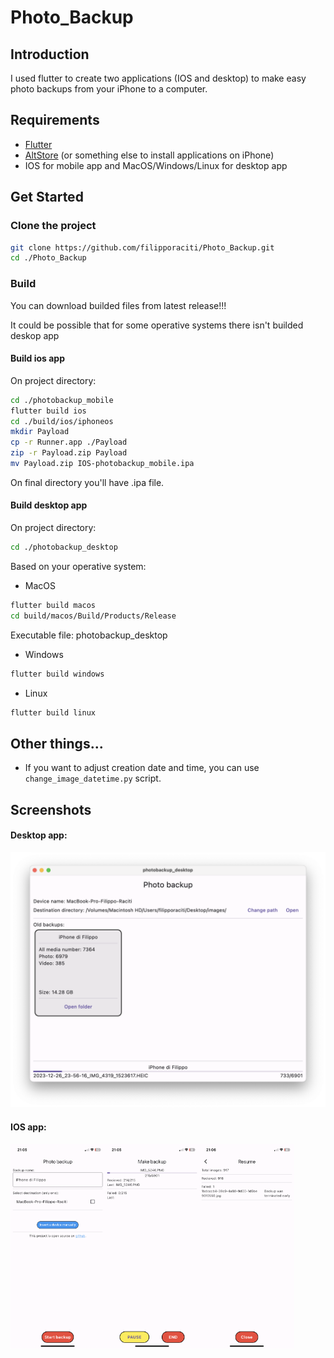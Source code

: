 
# Photo_Backup

## Introduction
I used flutter to create two applications (IOS and desktop) to make easy photo backups from your iPhone to a computer.
## Requirements
- [Flutter](https://docs.flutter.dev/get-started/install)
- [AltStore](https://altstore.io) (or something else to install applications on iPhone)
- IOS for mobile app and MacOS/Windows/Linux for desktop app
## Get Started
### Clone the project
``` bash
git clone https://github.com/filipporaciti/Photo_Backup.git
cd ./Photo_Backup
```
### Build
You can download builded files from latest release!!!

It could be possible that for some operative systems there isn't builded deskop app
#### Build ios app
On project directory:
``` bash
cd ./photobackup_mobile
flutter build ios
cd ./build/ios/iphoneos
mkdir Payload
cp -r Runner.app ./Payload
zip -r Payload.zip Payload
mv Payload.zip IOS-photobackup_mobile.ipa
```
On final directory you'll have .ipa file.

#### Build desktop app
On project directory:
``` bash
cd ./photobackup_desktop 
```
Based on your operative system:
- MacOS
``` bash
flutter build macos 
cd build/macos/Build/Products/Release
```
Executable file: photobackup_desktop
- Windows
``` bash
flutter build windows 
```
- Linux
``` bash
flutter build linux 
```

## Other things...
- If you want to adjust creation date and time, you can use `change_image_datetime.py` script.

## Screenshots

#### Desktop app:
![Desktop app](./images/desktop_app.png)

#### IOS app:
<img src="./images/ios_app_1.png" width="30%" align="left">
<img src="./images/ios_app_2.png" width="30%" align="left">
<img src="./images/ios_app_3.png" width="30%" align="left">
